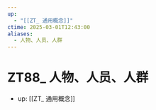 ```yaml
---
up:
  - "[[ZT_ 通用概念]]"
ctime: 2025-03-01T12:43:00
aliases:
  - 人物、人员、人群
---
```


# ZT88_ 人物、人员、人群

- up: [[ZT_ 通用概念]]
